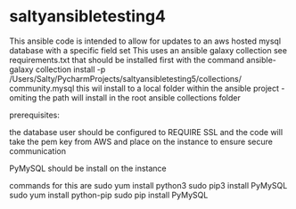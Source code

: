 # saltyansibletesting4

This ansible code is intended to allow for updates to an aws hosted mysql database with a specific field set 
This uses an ansible galaxy collection see requirements.txt that should be installed first with the command 
ansible-galaxy collection install -p /Users/Salty/PycharmProjects/saltyansibletesting5/collections/ community.mysql
this wil install to a local folder within the ansible project - omiting the path will install in the root ansible collections folder 

prerequisites:

the database user should be configured to REQUIRE SSL and the code will take the pem key from AWS and place on the instance to ensure secure communication

PyMySQL should be install on the instance

commands for this are 
sudo yum install python3
sudo pip3 install PyMySQL
sudo yum install python-pip
sudo pip install PyMySQL